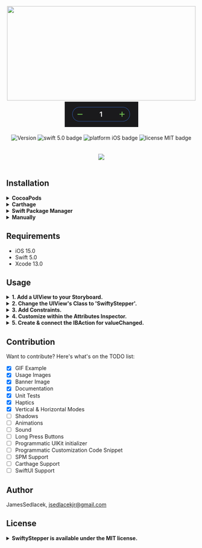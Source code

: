 <p align="center">
  <img src = "https://github.com/JamesSedlacek/SwiftyStepper/blob/master/SwiftyStepper/Assets/SwiftyStepperBannerLogo.png?raw=true" height=250 width=500>
  <br>
  <img src="https://github.com/JamesSedlacek/SwiftyStepper/blob/master/SwiftyStepper/Assets/StepperExample.png?raw=true">
  <br><br>

  <img src="https://img.shields.io/cocoapods/v/SwiftyStepper.svg?style=flat" alt="Version" /> 
  <img src="https://img.shields.io/badge/swift-5.0-orange.svg" alt="swift 5.0 badge" />
  <img src="https://img.shields.io/badge/platform-iOS-lightgrey.svg" alt="platform iOS badge" />
  <img src="https://img.shields.io/badge/license-MIT-black.svg" alt="license MIT badge" /> 
  <br><br><br>
  <img src="https://github.com/JamesSedlacek/SwiftyStepper/blob/master/SwiftyStepper/Assets/SwiftyDemo.gif?raw=true">
  <br><br>
</p>

## Installation

<details>
  <summary><strong>CocoaPods</strong></summary>
<br>
  
1. Download [CocoaPods](https://cocoapods.org)<br>
2. Run 'Pod init'
3. Add the following line to your Podfile:<br>
```ruby
pod 'SwiftyStepper'
```
4. Run 'Pod install'<br>
5. Open the XCWorkspace file that was created<br>
</details>

<details>
  <summary><strong>Carthage</strong></summary>
  <br>
  Coming Soon!
  <br>
</details>

<details>
  <summary><strong>Swift Package Manager</strong></summary>
  <br>
  Coming Soon!
  <br>
</details>

<details>
  <summary><strong>Manually</strong></summary>
  <br>
  Copy & paste these <a href="https://github.com/JamesSedlacek/SwiftyStepper/tree/master/Classes">Files</a> into your project.
  <br>
</details>


## Requirements
- iOS 15.0
- Swift 5.0
- Xcode 13.0

## Usage

<details>
  <summary><strong>1. Add a UIView to your Storyboard.</strong></summary>
  <br>

  <img src="https://github.com/JamesSedlacek/SwiftyStepper/blob/master/SwiftyStepper/Assets/AddView.png?raw=true">
  <br>
</details>


<details>
  <summary><strong>2. Change the UIView's Class to 'SwiftyStepper'.</strong></summary>
  <br>

  <img src="https://github.com/JamesSedlacek/SwiftyStepper/blob/master/SwiftyStepper/Assets/ChangeClass.png?raw=true">
  <br>
</details>

<details>
  <summary><strong>3. Add Constraints.</strong></summary>
  <br>

  <img src="https://github.com/JamesSedlacek/SwiftyStepper/blob/master/SwiftyStepper/Assets/Constraints.png?raw=true">
  <br>

</details>

<details>
  <summary><strong>4. Customize within the Attributes Inspector.</strong></summary>
  <br>
  <img src="https://github.com/JamesSedlacek/SwiftyStepper/blob/master/SwiftyStepper/Assets/Designables.png?raw=true">
  <br>
</details>

<details>
  <summary><strong>5. Create & connect the IBAction for valueChanged.</strong></summary>
  <br>
  
```swift
import UIKit
import SwiftyStepper

class ViewController: UIViewController {
  @IBAction func stepperValueChanged(_ sender: SwiftyStepper) {
      print("Value Changed to: \(sender.value)")
  }
}
```
  <br>
</details>


## Contribution
Want to contribute? Here's what's on the TODO list:<br>

- [x] GIF Example
- [x] Usage Images 
- [x] Banner Image 
- [x] Documentation
- [x] Unit Tests
- [x] Haptics
- [x] Vertical & Horizontal Modes
- [ ] Shadows
- [ ] Animations
- [ ] Sound
- [ ] Long Press Buttons
- [ ] Programmatic UIKit initializer
- [ ] Programmatic Customization Code Snippet
- [ ] SPM Support
- [ ] Carthage Support
- [ ] SwiftUI Support

## Author

JamesSedlacek, jsedlacekjr@gmail.com

## License

<details>
  <summary><strong>SwiftyStepper is available under the MIT license.</strong></summary>
  <br>

Copyright (c) 2021 JamesSedlacek <jsedlacekjr@gmail.com>

Permission is hereby granted, free of charge, to any person obtaining a copy
of this software and associated documentation files (the "Software"), to deal
in the Software without restriction, including without limitation the rights
to use, copy, modify, merge, publish, distribute, sublicense, and/or sell
copies of the Software, and to permit persons to whom the Software is
furnished to do so, subject to the following conditions:

The above copyright notice and this permission notice shall be included in
all copies or substantial portions of the Software.

THE SOFTWARE IS PROVIDED "AS IS", WITHOUT WARRANTY OF ANY KIND, EXPRESS OR
IMPLIED, INCLUDING BUT NOT LIMITED TO THE WARRANTIES OF MERCHANTABILITY,
FITNESS FOR A PARTICULAR PURPOSE AND NONINFRINGEMENT. IN NO EVENT SHALL THE
AUTHORS OR COPYRIGHT HOLDERS BE LIABLE FOR ANY CLAIM, DAMAGES OR OTHER
LIABILITY, WHETHER IN AN ACTION OF CONTRACT, TORT OR OTHERWISE, ARISING FROM,
OUT OF OR IN CONNECTION WITH THE SOFTWARE OR THE USE OR OTHER DEALINGS IN
THE SOFTWARE.

</details>
